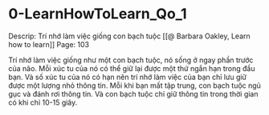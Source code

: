 # 0-LearnHowToLearn_Qo_1

Descrip: Trí nhớ làm việc giống con bạch tuộc
[[@ Barbara Oakley, Learn how to learn]]
Page: 103

Trí nhớ làm việc giống như một con bạch tuộc, nó sống ở ngay phần trước của não. Mỗi xúc tu của nó có thể giữ lại được một thứ ngắn hạn trong đầu bạn. Và số xúc tu của nó có hạn nên trí nhớ làm việc của bạn chỉ lưu giữ được một lượng nhỏ thông tin. Mỗi khi bạn mất tập trung, con bạch tuộc ngủ gục và đánh rơi thông tin. Và con bạch tuộc chỉ giữ thông tin trong thời gian có khi chỉ 10-15 giây.